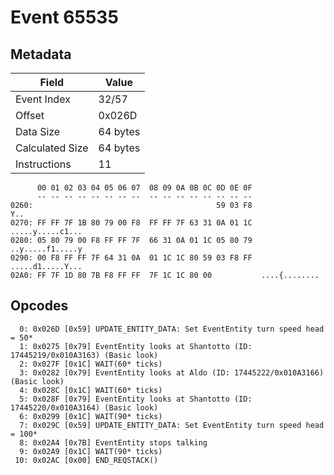 # Event 65535

## Metadata

| Field           | Value    |
|-----------------|----------|
| Event Index     | 32/57    |
| Offset          | 0x026D   |
| Data Size       | 64 bytes |
| Calculated Size | 64 bytes |
| Instructions    | 11       |

```
      00 01 02 03 04 05 06 07  08 09 0A 0B 0C 0D 0E 0F
      -- -- -- -- -- -- -- --  -- -- -- -- -- -- -- --
0260:                                         59 03 F8               Y..
0270: FF FF 7F 1B 80 79 00 F8  FF FF 7F 63 31 0A 01 1C  .....y.....c1...
0280: 05 80 79 00 F8 FF FF 7F  66 31 0A 01 1C 05 80 79  ..y.....f1.....y
0290: 00 F8 FF FF 7F 64 31 0A  01 1C 1C 80 59 03 F8 FF  .....d1.....Y...
02A0: FF 7F 1D 80 7B F8 FF FF  7F 1C 1C 80 00           ....{........   
```

## Opcodes

```
  0: 0x026D [0x59] UPDATE_ENTITY_DATA: Set EventEntity turn speed head = 50*
  1: 0x0275 [0x79] EventEntity looks at Shantotto (ID: 17445219/0x010A3163) (Basic look)
  2: 0x027F [0x1C] WAIT(60* ticks)
  3: 0x0282 [0x79] EventEntity looks at Aldo (ID: 17445222/0x010A3166) (Basic look)
  4: 0x028C [0x1C] WAIT(60* ticks)
  5: 0x028F [0x79] EventEntity looks at Shantotto (ID: 17445220/0x010A3164) (Basic look)
  6: 0x0299 [0x1C] WAIT(90* ticks)
  7: 0x029C [0x59] UPDATE_ENTITY_DATA: Set EventEntity turn speed head = 100*
  8: 0x02A4 [0x7B] EventEntity stops talking
  9: 0x02A9 [0x1C] WAIT(90* ticks)
 10: 0x02AC [0x00] END_REQSTACK()
```
